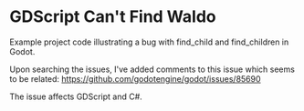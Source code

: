 # GDScript Can't Find Waldo
Example project code illustrating a bug with find_child and find_children in Godot. 

Upon searching the issues, I've added comments to this issue which seems to be related: https://github.com/godotengine/godot/issues/85690

The issue affects GDScript and C#.
